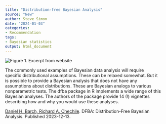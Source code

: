 ```yaml
---
title: "Distribution-free Bayesian Analysis"
source: "New"
author: Steve Simon
date: "2024-01-03"
categories:
- Recommendation
tags:
- Bayesian statistics
output: html_document
---
```


![Figure 1. Excerpt from website](http://www.pmean.com/new-images/24/distribution-free-bayesian-analysis-01.png)

<div class="notes">

The commonly used examples of Bayesian data analysis will require specific distributional assumptions. These can be relaxed somewhat. But it is possible to provide a Bayesian analysis that does not have any assumptions about distributions. These are Bayesian analogs to various nonparametric tests. The dfba package in R implements a wide range of this Bayesian analyses. The authors of the package provide 14 (!) vignettes describing how and why you would use these analyses.

[Daniel H. Barch, Richard A. Chechile][bar1]. DFBA: Distribution-Free Bayesian Analysis. Published 2023-12-13.

[bar1]: https://CRAN.R-project.org/package=DFBA

</div>
